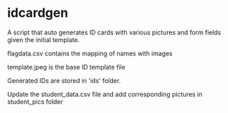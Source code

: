 # idcardgen
A script that auto generates ID cards with various pictures and form fields given the initial template.



flagdata.csv contains the mapping of names with images
 
template.jpeg is the base ID template file
 

Generated IDs are stored in 'ids' folder.

Update the student_data.csv file and add corresponding pictures in student_pics folder
